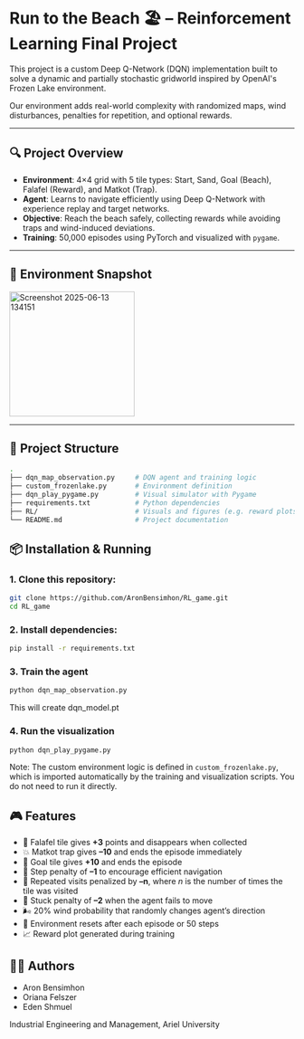 # Run to the Beach 🏖️ – Reinforcement Learning Final Project

This project is a custom Deep Q-Network (DQN) implementation built to solve a dynamic and partially stochastic gridworld inspired by OpenAI's Frozen Lake environment.

Our environment adds real-world complexity with randomized maps, wind disturbances, penalties for repetition, and optional rewards.

---

## 🔍 Project Overview

- **Environment**: 4×4 grid with 5 tile types: Start, Sand, Goal (Beach), Falafel (Reward), and Matkot (Trap).
- **Agent**: Learns to navigate efficiently using Deep Q-Network with experience replay and target networks.
- **Objective**: Reach the beach safely, collecting rewards while avoiding traps and wind-induced deviations.
- **Training**: 50,000 episodes using PyTorch and visualized with `pygame`.

---

## 📸 Environment Snapshot

<img width="221" alt="Screenshot 2025-06-13 134151" src="https://github.com/user-attachments/assets/ae548e89-36c8-41c5-baad-7797992a99a9" />

---

## 📁 Project Structure

```bash
.
├── dqn_map_observation.py     # DQN agent and training logic
├── custom_frozenlake.py       # Environment definition
├── dqn_play_pygame.py         # Visual simulator with Pygame
├── requirements.txt           # Python dependencies
├── RL/                        # Visuals and figures (e.g. reward plots)
└── README.md                  # Project documentation
```

## 📦  Installation & Running
### 1. Clone this repository:

```bash
git clone https://github.com/AronBensimhon/RL_game.git
cd RL_game
```

### 2. Install dependencies:
```bash
pip install -r requirements.txt
```

### 3. Train the agent
```bash
python dqn_map_observation.py
```
This will create dqn_model.pt

### 4. Run the visualization
```bash
python dqn_play_pygame.py
```
Note: The custom environment logic is defined in `custom_frozenlake.py`, which is imported automatically by the training and visualization scripts. You do not need to run it directly.



## 🎮 Features

- 🧱 Falafel tile gives **+3** points and disappears when collected
- 💥 Matkot trap gives **–10** and ends the episode immediately
- 🏁 Goal tile gives **+10** and ends the episode
- 🚶 Step penalty of **–1** to encourage efficient navigation
- 🔁 Repeated visits penalized by **–n**, where *n* is the number of times the tile was visited
- 🧍 Stuck penalty of **–2** when the agent fails to move
- 🌬️ 20% wind probability that randomly changes agent’s direction
- 🔁 Environment resets after each episode or 50 steps
- 📈 Reward plot generated during training




## 👨‍💻 Authors

- Aron Bensimhon  
- Oriana Felszer  
- Eden Shmuel

  
Industrial Engineering and Management, Ariel University







